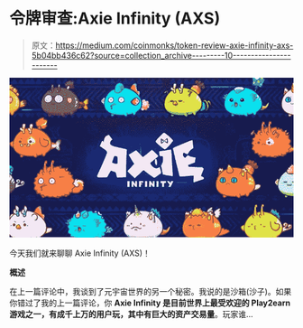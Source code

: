 # 令牌审查:Axie Infinity (AXS)

> 原文：<https://medium.com/coinmonks/token-review-axie-infinity-axs-5b04bb436c62?source=collection_archive---------10----------------------->

![](img/0ab594842795e210f6fd5306b7c579be.png)

今天我们就来聊聊 Axie Infinity (AXS)！

**概述**

在上一篇评论中，我谈到了元宇宙世界的另一个秘密。我说的是沙箱(沙子)。如果你错过了我的上一篇评论，你 **Axie Infinity 是目前世界上最受欢迎的 Play2earn 游戏之一，有成千上万的用户玩，其中有巨大的资产交易量**。玩家谁…